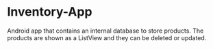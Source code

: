 # Inventory-App
Android app that contains an internal database to store products. The products are shown as a ListView and they can be deleted or updated.
